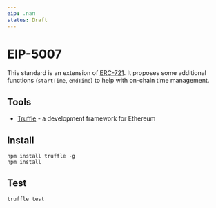 ```yaml
---
eip: .nan
status: Draft
---
```


# EIP-5007
This standard is an extension of [ERC-721](../../EIPS/eip-721.md). It proposes some additional functions (`startTime`, `endTime`) to help with on-chain time management.

## Tools
* [Truffle](https://truffleframework.com/) - a development framework for Ethereum

## Install
```
npm install truffle -g
npm install
```

## Test
```
truffle test
```
